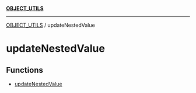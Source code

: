 [**OBJECT_UTILS**](../README.md)

***

[OBJECT_UTILS](../README.md) / updateNestedValue

# updateNestedValue

## Functions

- [updateNestedValue](functions/updateNestedValue.md)
